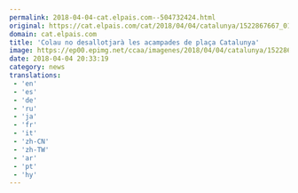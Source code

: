 ```yaml
---
permalink: 2018-04-04-cat.elpais.com--504732424.html
original: https://cat.elpais.com/cat/2018/04/04/catalunya/1522867667_011824.html#?ref=rss&format=simple&link=link
domain: cat.elpais.com
title: 'Colau no desallotjarà les acampades de plaça Catalunya'
image: https://ep00.epimg.net/ccaa/imagenes/2018/04/04/catalunya/1522867667_011824_1522867770_rrss_normal.jpg
date: 2018-04-04 20:33:19
category: news
translations: 
 - 'en'
 - 'es'
 - 'de'
 - 'ru'
 - 'ja'
 - 'fr'
 - 'it'
 - 'zh-CN'
 - 'zh-TW'
 - 'ar'
 - 'pt'
 - 'hy'
---
```


